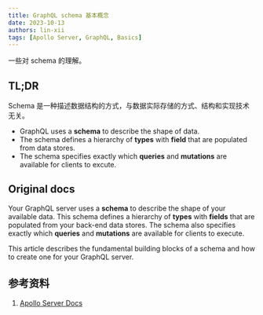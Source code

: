 ```yaml
---
title: GraphQL schema 基本概念
date: 2023-10-13
authors: lin-xii
tags: [Apollo Server, GraphQL, Basics]
---
```


一些对 schema 的理解。

<!-- truncate -->

## TL;DR

Schema 是一种描述数据结构的方式，与数据实际存储的方式、结构和实现技术无关。

- GraphQL uses a **schema** to describe the shape of data.
- The schema defines a hierarchy of **types** with **field** that are populated from data stores.
- The schema specifies exactly which **queries** and **mutations** are available for clients to excute.

## Original docs

Your GraphQL server uses a **schema** to describe the shape of your available data. This schema defines a hierarchy of **types** with **fields** that are populated from your back-end data stores. The schema also specifies exactly which **queries** and **mutations** are available for clients to execute.

This article describes the fundamental building blocks of a schema and how to create one for your GraphQL server.

## 参考资料

1. [Apollo Server Docs](https://www.apollographql.com/docs/apollo-server/schema/schema)
